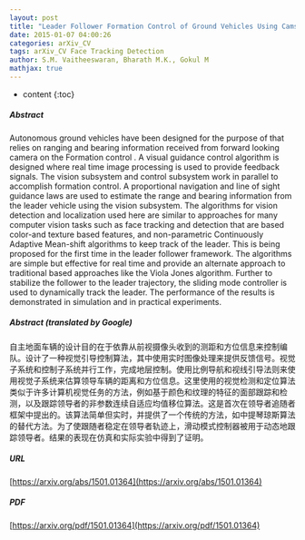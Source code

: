```yaml
---
layout: post
title: "Leader Follower Formation Control of Ground Vehicles Using Camshift Based Guidance"
date: 2015-01-07 04:00:26
categories: arXiv_CV
tags: arXiv_CV Face Tracking Detection
author: S.M. Vaitheeswaran, Bharath M.K., Gokul M
mathjax: true
---
```


* content
{:toc}

##### Abstract
Autonomous ground vehicles have been designed for the purpose of that relies on ranging and bearing information received from forward looking camera on the Formation control . A visual guidance control algorithm is designed where real time image processing is used to provide feedback signals. The vision subsystem and control subsystem work in parallel to accomplish formation control. A proportional navigation and line of sight guidance laws are used to estimate the range and bearing information from the leader vehicle using the vision subsystem. The algorithms for vision detection and localization used here are similar to approaches for many computer vision tasks such as face tracking and detection that are based color-and texture based features, and non-parametric Continuously Adaptive Mean-shift algorithms to keep track of the leader. This is being proposed for the first time in the leader follower framework. The algorithms are simple but effective for real time and provide an alternate approach to traditional based approaches like the Viola Jones algorithm. Further to stabilize the follower to the leader trajectory, the sliding mode controller is used to dynamically track the leader. The performance of the results is demonstrated in simulation and in practical experiments.

##### Abstract (translated by Google)
自主地面车辆的设计目的在于依靠从前视摄像头收到的测距和方位信息来控制编队。设计了一种视觉引导控制算法，其中使用实时图像处理来提供反馈信号。视觉子系统和控制子系统并行工作，完成地层控制。使用比例导航和视线引导法则来使用视觉子系统来估算领导车辆的距离和方位信息。这里使用的视觉检测和定位算法类似于许多计算机视觉任务的方法，例如基于颜色和纹理的特征的面部跟踪和检测，以及跟踪领导者的非参数连续自适应均值移位算法。这是首次在领导者追随者框架中提出的。该算法简单但实时，并提供了一个传统的方法，如中提琴琼斯算法的替代方法。为了使跟随者稳定在领导者轨迹上，滑动模式控制器被用于动态地跟踪领导者。结果的表现在仿真和实际实验中得到了证明。

##### URL
[https://arxiv.org/abs/1501.01364](https://arxiv.org/abs/1501.01364)

##### PDF
[https://arxiv.org/pdf/1501.01364](https://arxiv.org/pdf/1501.01364)

